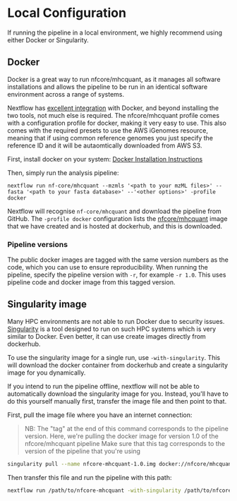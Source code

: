# Local Configuration

If running the pipeline in a local environment, we highly recommend using either Docker or Singularity.

## Docker
Docker is a great way to run nfcore/mhcquant, as it manages all software installations and allows the pipeline to be run in an identical software environment across a range of systems.

Nextflow has [excellent integration](https://www.nextflow.io/docs/latest/docker.html) with Docker, and beyond installing the two tools, not much else is required. The nfcore/mhcquant profile comes with a configuration profile for docker, making it very easy to use. This also comes with the required presets to use the AWS iGenomes resource, meaning that if using common reference genomes you just specify the reference ID and it will be autaomtically downloaded from AWS S3.

First, install docker on your system: [Docker Installation Instructions](https://docs.docker.com/engine/installation/)

Then, simply run the analysis pipeline:

```
nextflow run nf-core/mhcquant --mzmls '<path to your mzML files>' --fasta '<path to your fasta database>' --'<other options>' -profile docker 
```


Nextflow will recognise `nf-core/mhcquant` and download the pipeline from GitHub. The `-profile docker` configuration lists the [nfcore/mhcquant](https://hub.docker.com/r/nfcore/mhcquant/) image that we have created and is hosted at dockerhub, and this is downloaded.


### Pipeline versions
The public docker images are tagged with the same version numbers as the code, which you can use to ensure reproducibility. When running the pipeline, specify the pipeline version with `-r`, for example `-r 1.0`. This uses pipeline code and docker image from this tagged version.


## Singularity image
Many HPC environments are not able to run Docker due to security issues. [Singularity](http://singularity.lbl.gov/) is a tool designed to run on such HPC systems which is very similar to Docker. Even better, it can use create images directly from dockerhub.

To use the singularity image for a single run, use `-with-singularity`. This will download the docker container from dockerhub and create a singularity image for you dynamically.

If you intend to run the pipeline offline, nextflow will not be able to automatically download the singularity image for you. Instead, you'll have to do this yourself manually first, transfer the image file and then point to that.

First, pull the image file where you have an internet connection:

> NB: The "tag" at the end of this command corresponds to the pipeline version.
> Here, we're pulling the docker image for version 1.0 of the nfcore/mhcquant pipeline
> Make sure that this tag corresponds to the version of the pipeline that you're using

```bash
singularity pull --name nfcore-mhcquant-1.0.img docker://nfcore/mhcquant:1.0
```

Then transfer this file and run the pipeline with this path:

```bash
nextflow run /path/to/nfcore-mhcquant -with-singularity /path/to/nfcore-mhcquant-1.0.img
```
